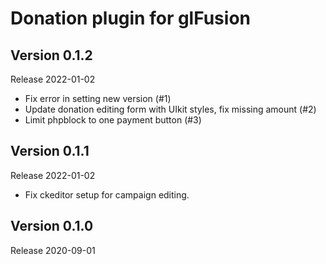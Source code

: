 # Donation plugin for glFusion

## Version 0.1.2
Release 2022-01-02
- Fix error in setting new version (#1)
- Update donation editing form with UIkit styles, fix missing amount (#2)
- Limit phpblock to one payment button (#3)

## Version 0.1.1
Release 2022-01-02
- Fix ckeditor setup for campaign editing.

## Version 0.1.0
Release 2020-09-01
